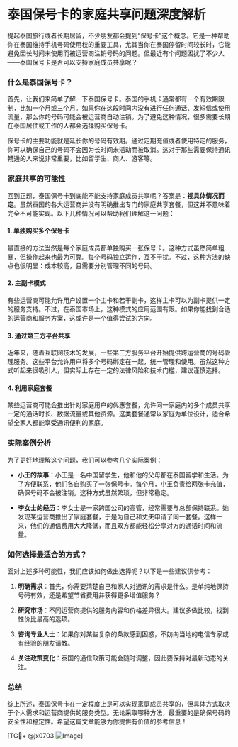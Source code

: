 # 泰国保号卡的家庭共享问题深度解析

提起泰国旅行或者长期居留，不少朋友都会提到“保号卡”这个概念。它是一种帮助你在泰国维持手机号码使用权的重要工具，尤其当你在泰国停留时间较长时，它能避免因长时间未使用而被运营商注销号码的问题。但最近有个问题困扰了不少人——泰国保号卡是否可以支持家庭成员共享呢？

### 什么是泰国保号卡？

首先，让我们来简单了解一下泰国保号卡。泰国的手机卡通常都有一个有效期限制，比如一个月或三个月。如果你在这段时间内没有进行任何通话、发短信或使用流量，那么你的号码可能会被运营商自动注销。为了避免这种情况，很多需要长期在泰国居住或工作的人都会选择购买保号卡。

保号卡的主要功能就是延长你的号码有效期。通过定期充值或者使用特定的服务，你可以确保自己的号码不会因为长时间未活动而被取消。这对于那些需要保持通讯畅通的人来说非常重要，比如留学生、商人、游客等。

### 家庭共享的可能性

回到正题，泰国保号卡到底能不能支持家庭成员共享呢？答案是：**视具体情况而定**。虽然泰国的各大运营商并没有明确推出专门的家庭共享套餐，但这并不意味着完全不可能实现。以下几种情况可以帮助我们理解这一问题：

#### 1. **单独购买多个保号卡**
最直接的方法当然是每个家庭成员都单独购买一张保号卡。这种方式虽然简单粗暴，但操作起来也最为可靠。每个号码独立运作，互不干扰。不过，这种方法的缺点也很明显：成本较高，且需要分别管理不同的号码。

#### 2. **主副卡模式**
有些运营商可能允许用户设置一个主卡和若干副卡，这样主卡可以为副卡提供一定的服务支持。不过，在泰国市场上，这种模式的应用范围有限。如果你能找到合适的运营商和服务方案，这或许是一个值得尝试的方向。

#### 3. **通过第三方平台共享**
近年来，随着互联网技术的发展，一些第三方服务平台开始提供跨运营商的号码管理服务。这些平台允许用户将多个号码绑定在一起，统一管理和使用。虽然这种方式听起来很吸引人，但实际上存在一定的法律风险和技术门槛，建议谨慎选择。

#### 4. **利用家庭套餐**
某些运营商可能会推出针对家庭用户的优惠套餐，允许同一家庭内的多个成员共享一定的通话时长、数据流量或其他资源。这类套餐通常以家庭为单位设计，适合希望全家人都能享受通讯便利的家庭。

### 实际案例分析

为了更好地理解这个问题，我们可以参考几个实际案例：

- **小王的故事**：小王是一名中国留学生，他和他的父母都在泰国留学和生活。为了方便联系，他们各自购买了一张保号卡。每个月，小王负责给两张卡充值，确保号码不会被注销。这种方式虽然繁琐，但非常稳定。
  
- **李女士的经历**：李女士是一家跨国公司的高管，经常需要与总部保持联系。她发现某运营商推出了家庭套餐，于是为自己和丈夫申请了同一套餐。这样一来，他们的通信费用大大降低，而且双方都能轻松分享对方的通话时间和流量。

### 如何选择最适合的方式？

面对上述多种可能性，我们应该如何做出选择呢？以下是一些建议供参考：

1. **明确需求**：首先，你需要清楚自己和家人对通讯的需求是什么。是单纯地保持号码有效，还是希望节省费用并获得更多增值服务？
   
2. **研究市场**：不同运营商提供的服务内容和价格差异很大。建议多做比较，找到性价比最高的选项。

3. **咨询专业人士**：如果你对某些复杂的条款感到困惑，不妨向当地的电信专家或有经验的朋友请教。

4. **关注政策变化**：泰国的通信政策可能会随时调整，因此要保持对最新动态的关注。

### 总结

综上所述，泰国保号卡在一定程度上是可以实现家庭成员共享的，但具体方式取决于个人需求和运营商提供的服务类型。无论采取哪种方法，最重要的是确保号码的安全性和稳定性。希望这篇文章能够为你提供有价值的参考信息！

[TG💪+ @jx0703 ![Image](https://github.com/user-attachments/assets/dbca1d08-cadb-493c-b0ec-ad6f7a83f270)]